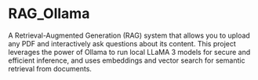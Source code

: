 # RAG_Ollama
A Retrieval-Augmented Generation (RAG) system that allows you to upload any PDF and interactively ask questions about its content. This project leverages the power of Ollama to run local LLaMA 3 models for secure and efficient inference, and uses embeddings and vector search for semantic retrieval from documents.
